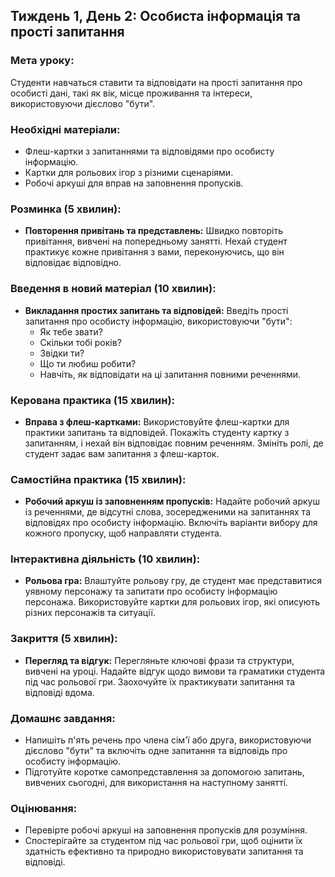 ## Тиждень 1, День 2: Особиста інформація та прості запитання

### Мета уроку:
Студенти навчаться ставити та відповідати на прості запитання про особисті дані, такі як вік, місце проживання та інтереси, використовуючи дієслово "бути".

### Необхідні матеріали:
- Флеш-картки з запитаннями та відповідями про особисту інформацію.
- Картки для рольових ігор з різними сценаріями.
- Робочі аркуші для вправ на заповнення пропусків.

### Розминка (5 хвилин):
- **Повторення привітань та представлень:** Швидко повторіть привітання, вивчені на попередньому занятті. Нехай студент практикує кожне привітання з вами, переконуючись, що він відповідає відповідно.

### Введення в новий матеріал (10 хвилин):
- **Викладання простих запитань та відповідей:** Введіть прості запитання про особисту інформацію, використовуючи "бути":
  - Як тебе звати?
  - Скільки тобі років?
  - Звідки ти?
  - Що ти любиш робити?
  - Навчіть, як відповідати на ці запитання повними реченнями.

### Керована практика (15 хвилин):
- **Вправа з флеш-картками:** Використовуйте флеш-картки для практики запитань та відповідей. Покажіть студенту картку з запитанням, і нехай він відповідає повним реченням. Змініть ролі, де студент задає вам запитання з флеш-карток.

### Самостійна практика (15 хвилин):
- **Робочий аркуш із заповненням пропусків:** Надайте робочий аркуш із реченнями, де відсутні слова, зосередженими на запитаннях та відповідях про особисту інформацію. Включіть варіанти вибору для кожного пропуску, щоб направляти студента.

### Інтерактивна діяльність (10 хвилин):
- **Рольова гра:** Влаштуйте рольову гру, де студент має представитися уявному персонажу та запитати про особисту інформацію персонажа. Використовуйте картки для рольових ігор, які описують різних персонажів та ситуації.

### Закриття (5 хвилин):
- **Перегляд та відгук:** Перегляньте ключові фрази та структури, вивчені на уроці. Надайте відгук щодо вимови та граматики студента під час рольової гри. Заохочуйте їх практикувати запитання та відповіді вдома.

### Домашнє завдання:
- Напишіть п'ять речень про члена сім'ї або друга, використовуючи дієслово "бути" та включіть одне запитання та відповідь про особисту інформацію.
- Підготуйте коротке самопредставлення за допомогою запитань, вивчених сьогодні, для використання на наступному занятті.

### Оцінювання:
- Перевірте робочі аркуші на заповнення пропусків для розуміння.
- Спостерігайте за студентом під час рольової гри, щоб оцінити їх здатність ефективно та природно використовувати запитання та відповіді.
